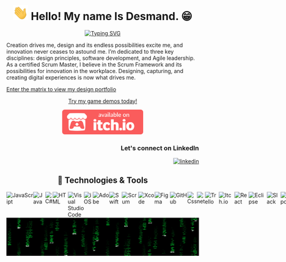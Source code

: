 <h1 align="center"><img src="./media/waving-hand.gif" width="40"> Hello! My name Is Desmand. 😁 </h1>

<div align="center">
<a href="https://git.io/typing-svg"><img src="https://readme-typing-svg.demolab.com?font=Fira+Code&pause=2000&color=0BF72C&width=435&lines=Multi-Talented+Creative+Technologist" alt="Typing SVG" /></a>
</div>

<p>Creation drives me, design and its endless possibilities excite me, and innovation never ceases to astound me. I’m dedicated to three key disciplines: design principles, software development, and Agile leadership. As a certified Scrum Master, I believe in the Scrum Framework and its possibilities for innovation in the workplace. Designing, capturing, and creating digital experiences is now what drives me.</p>

  <a href="https://blackskydesignstudio.com/dk-portfolio/">
    <p>Enter the matrix to view my design portfolio</p>
 
  </a>

<div align="center">
  <a href="https://blacksky-design-studio.itch.io">
    <p>Try my game demos today!</p>
  <img src="./media/badgeColor.png" height="65" />
  </a>
</div>

<div align="right">
<h3>Let's connect on LinkedIn</h3>
<a href="https://www.linkedin.com/in/desmandking/">
  <img alt="linkedin" title="Linkedin Profile" src="https://img.shields.io/badge/linkedin-%230077B5.svg?&style=for-the-badge&logo=linkedin&logoColor=white"/></a>
</div>
  
  <h2 align="center">🔨 Technologies & Tools</h2>
  
 <div style="display:flex; flex-direction:row;">
  <img alt="JavaScript" src="https://img.shields.io/badge/JavaScript-F7DF1E.svg?style=for-the-badge&logo=javascript&logoColor=black">
  <img alt="Java" src="https://img.shields.io/badge/Java-007396.svg?style=for-the-badge&logo=java&logoColor=white">
  <img alt="C#" src="https://img.shields.io/badge/C%23-239120.svg?style=for-the-badge&logo=c-sharp&logoColor=white">
  <img alt="HTML" src="https://img.shields.io/badge/HTML-E34F26.svg?style=for-the-badge&logo=html5&logoColor=white">
  <img alt="Visual Studio Code" src="https://img.shields.io/badge/Visual%20Studio%20Code-0078d7.svg?style=for-the-badge&logo=visual-studio-code&logoColor=white">
  <img alt="iOS" src="https://img.shields.io/badge/-ios-black?style=for-the-badge&logo=ios">
  <img alt="Adobe" src="https://img.shields.io/badge/Adobe-FF0000.svg?style=for-the-badge&logo=adobe&logoColor=white">
  <img alt="Swift" src="https://img.shields.io/badge/-swift-orange?style=for-the-badge&logo=swift">
  <img alt="Scrum" src="https://img.shields.io/badge/-scrum-darkgreen?style=for-the-badge">
  <img alt="Xcode" src="https://img.shields.io/badge/-xcode-purple?style=for-the-badge&logo=Xcode">
  <img alt="Figma" src="https://img.shields.io/badge/-figma-yellow?style=for-the-badge&logo=figma">
  <img alt="GitHub" src="https://img.shields.io/badge/-GitHub-black?style=for-the-badge&logo=GitHub">
  <img alt="Css" src="https://img.shields.io/badge/-Css-yellow?style=for-the-badge&logo=css3">
  <img alt="net" src="https://img.shields.io/badge/-net-magenta?style=for-the-badge&logo=.net">
  <img alt="Trello" src="https://img.shields.io/badge/-trello-blue?style=for-the-badge&logo=trello">
  <img alt="Itch.io" src="https://img.shields.io/badge/-itch.io-grey?style=for-the-badge&logo=itch.io">
  <img alt="React" src="https://img.shields.io/badge/-react-crimson?style=for-the-badge&logo=react">
  <img alt="Eclipse" src="https://img.shields.io/badge/-eclipse_ide-purple?style=for-the-badge&logo=eclipseide">
  <img alt="Slack" src="https://img.shields.io/badge/-slack-orange?style=for-the-badge&logo=slack">
  <img alt="Expo" src="https://img.shields.io/badge/-expo-navy?style=for-the-badge&logo=expo">
  <img alt="Next Js" src="https://img.shields.io/badge/-next_js-lightblue?style=for-the-badge&logo=Next.js">
</div>
<img src='./media/matrix.gif' alt="The Matrix" height="100" width="1000" align="center">
<!--
**DesmandD3/desmandd3** is a ✨ _special_ ✨ repository because its `README.md` (this file) appears on your GitHub profile.

Here are some ideas to get you started:

- 🔭 I’m currently working on ...
- 🌱 I’m currently learning ...
- 👯 I’m looking to collaborate on ...
- 🤔 I’m looking for help with ...
- 💬 Ask me about ...
- 📫 How to reach me: ...
- 😄 Pronouns: ...
- ⚡ Fun fact: ...
-->
